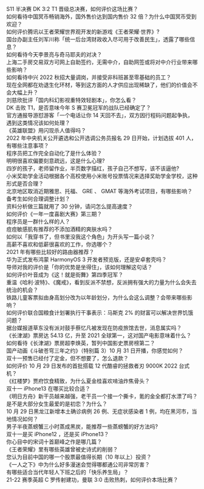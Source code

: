 S11 半决赛 DK 3:2 T1 晋级总决赛，如何评价这场比赛？  
如何看待中国冥币畅销海外，国外售价达到国内售价 32 倍？为什么中国冥币受到欢迎？  
如何评价腾讯以王者荣耀世界观开发的新游戏《王者荣耀·世界》?  
国台办副主任刘军川称「统一后台湾财政收入尽可用于改善民生」，透露了哪些信息？  
如何看待今天李景亮与奇马耶夫的对决？  
上海二手房交易双方可网上自助签约，无需中介，自助网签或将对中介行业带来哪些影响？  
如何看待中兴 2022 秋招大量调岗，并接受非科班甚至零基础的员工？  
现在全网都在劝退生化环材，等到这方面的人才供应出现稀缺了，他们的价值会不会大幅上升？  
刘慈欣批评「国内科幻影视重特效轻剧本」，你怎么看？  
DK 击败 T1，是否意味今年 S 赛卫冕冠军的战队已经确定了？  
官方通报导游怼游客「一个电话让你 14 天回不去」，双方因行程码问题起争执，遇到这类情况该如何处理？  
《英雄联盟》用闪现杀人值得吗？  
2022 年中央机关公开遴选和公开选调公务员报名 29 日开始，计划选拔 401 人，有哪些注意事项？  
程序员把工作完全自动化了是什么体验？  
明明很喜欢偏要刻意疏远，这是什么心理?  
四岁的孩子，老师留作业，半页数字描红，孩子自己不想写，该不该逼他?  
小米奖助学金活动根据各个高校使用小米账号投票情况来选择奖助学金学校，这种形式是否合理？  
北京地区取消近期雅思、托福、 GRE 、 GMAT 等海外考试项目，有哪些影响？备考生如何合理调整计划？  
资料分析做三篇就用了 30 分钟，请问怎么提高速度？  
如何评价《一年一度喜剧大赛》第三期？  
程序员是一群什么样的人？  
痘痘敏感肌有推荐的不添加酒精的爽肤水吗？  
如何以「我穿书了，但书里没我这个角色」为开头写一篇小说？  
高薪不喜欢和低薪很喜欢的工作，你选哪个？  
2021 年有哪些比较好的路由器推荐？  
华为正式发布鸿蒙 HarmonyOS 3 开发者预览版，还是安卓套壳吗？  
导师对我的评价是「你的优势是坐得住」，该如何理解这句话？  
如何评价叶音成为《这！就是街舞》第四季冠军？  
重温《哈利·波特》、《魔戒》，看到反派不禁想，反派拥有强大的力量为什么会失去统治的机会？  
铁路儿童客票拟由身高划分改为以年龄划分，为什么会这么调整？会带来哪些影响？  
如何评价联合国粮食计划署执行干事表示：马斯克 2% 的财富可以解决世界饥饿问题？  
据台媒报道草东没有派对鼓手蔡忆凡被发现在防疫旅馆去世，消息属实吗？  
《长津湖》票房达 54.13 亿，升至 2021 全球第一，这对国产电影意味着什么？  
如何看待《长津湖》票房超李焕英，暂列中国影史票房榜第二？  
国产动画《斗破苍穹三年之约》（特别篇 3）10 月 31 日开播，你感觉如何？  
双十一预售已经付了定金，但不想要了，怎么退款？  
如何评价 10 月 29 日发布的首批搭载 12 代酷睿的拯救者刃 9000K 2022 台式机？  
《红楼梦》贾府饮食精致，为什么夏金桂喜欢啃油炸焦骨头？  
双十一 iPhone13 在哪买比较合适？  
《明日方舟》新干员越来越强，老干员一个接一个撕卡，氪的金全都打水漂了吗？  
是不是大部分女生最爱的是初恋？为什么？  
10 月 29 日黑龙江新增本土确诊病例 26 例、无症状感染者 1 例，均在黑河市，当地情况如何？  
男子半夜蒸螃蟹三小时蒸成黑炭，能推荐一些蒸螃蟹的好方法吗?  
双十一是买 iPhone12 ，还是买 iPhone13？  
你心目中的宋词十首巅峰之作是哪几篇？  
《王者荣耀》里有哪些英雄曾被史诗式的削弱？  
您认为目前中国的哪一个股票最值得长期（10 年以上）投资？  
《一人之下》中为什么好多漫迷会觉得哪都通公司非常厉害？  
有哪些适合当代年轻人下班之后的「快乐养生局」？  
21-22 赛季英超 C 罗传射建功，曼联 3:0 击败热刺，如何评价本场比赛？  
